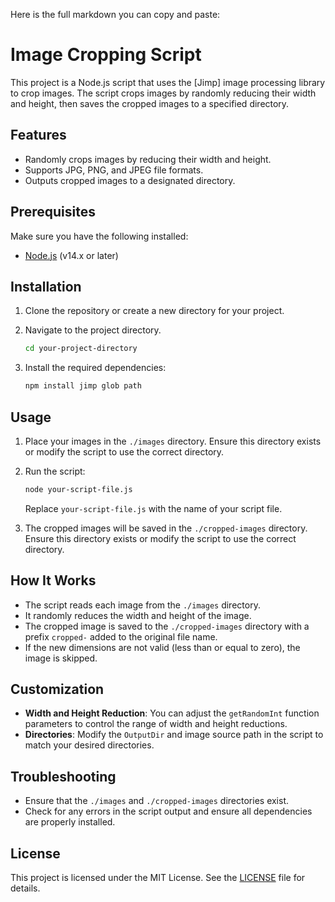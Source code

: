 Here is the full markdown you can copy and paste:


# Image Cropping Script

This project is a Node.js script that uses the [Jimp] image processing library to crop images. The script crops images by randomly reducing their width and height, then saves the cropped images to a specified directory.

## Features

- Randomly crops images by reducing their width and height.
- Supports JPG, PNG, and JPEG file formats.
- Outputs cropped images to a designated directory.

## Prerequisites

Make sure you have the following installed:

- [Node.js](https://nodejs.org/) (v14.x or later)

## Installation

1. Clone the repository or create a new directory for your project.
2. Navigate to the project directory.

   ```bash
   cd your-project-directory
   ```

3. Install the required dependencies:

   ```bash
   npm install jimp glob path
   ```

## Usage

1. Place your images in the `./images` directory. Ensure this directory exists or modify the script to use the correct directory.

2. Run the script:

   ```bash
   node your-script-file.js
   ```

   Replace `your-script-file.js` with the name of your script file.

3. The cropped images will be saved in the `./cropped-images` directory. Ensure this directory exists or modify the script to use the correct directory.

## How It Works

- The script reads each image from the `./images` directory.
- It randomly reduces the width and height of the image.
- The cropped image is saved to the `./cropped-images` directory with a prefix `cropped-` added to the original file name.
- If the new dimensions are not valid (less than or equal to zero), the image is skipped.

## Customization

- **Width and Height Reduction**: You can adjust the `getRandomInt` function parameters to control the range of width and height reductions.
- **Directories**: Modify the `OutputDir` and image source path in the script to match your desired directories.

## Troubleshooting

- Ensure that the `./images` and `./cropped-images` directories exist.
- Check for any errors in the script output and ensure all dependencies are properly installed.

## License

This project is licensed under the MIT License. See the [LICENSE](LICENSE) file for details.
```
